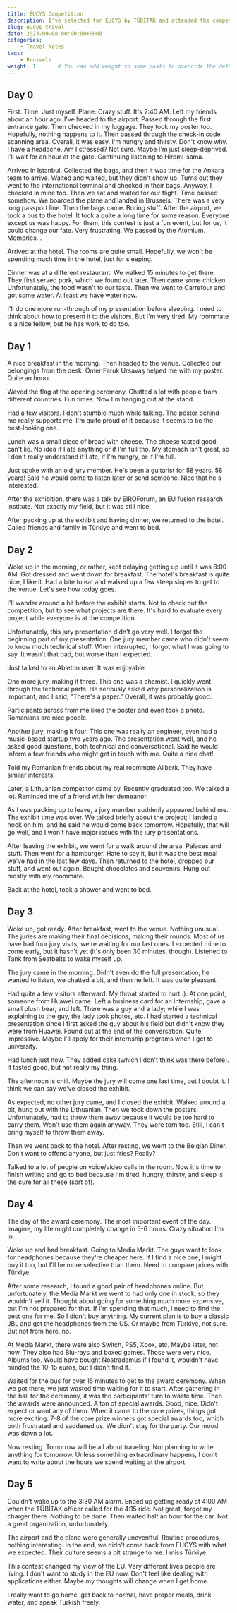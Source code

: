 ```yaml
---
title: EUCYS Competition
description: I've selected for EUCYS by TÜBİTAK and attended the competition which held in Brussels.
slug: eucys_travel
date: 2023-09-08 00:00:00+0000
categories:
    - Travel Notes
tags:
    - Brussels
weight: 1       # You can add weight to some posts to override the default sorting (date descending)
---
```


## Day 0

First. Time. Just myself. Plane. Crazy stuff. It's 2:40 AM. Left my friends about an hour ago. I've headed to the airport. Passed through the first entrance gate. Then checked in my luggage. They took my poster too. Hopefully, nothing happens to it. Then passed through the check-in code scanning area. Overall, it was easy. I'm hungry and thirsty. Don't know why. I have a headache. Am I stressed? Not sure. Maybe I'm just sleep-deprived. I'll wait for an hour at the gate. Continuing listening to Hiromi-sama.

Arrived in Istanbul. Collected the bags, and then it was time for the Ankara team to arrive. Waited and waited, but they didn't show up. Turns out they went to the international terminal and checked in their bags. Anyway, I checked in mine too. Then we sat and waited for our flight. Time passed somehow. We boarded the plane and landed in Brussels. There was a very long passport line. Then the bags came. Boring stuff. After the airport, we took a bus to the hotel. It took a quite a long time for some reason. Everyone except us was happy. For them, this contest is just a fun event, but for us, it could change our fate. Very frustrating. We passed by the Atomium. Memories...

Arrived at the hotel. The rooms are quite small. Hopefully, we won't be spending much time in the hotel, just for sleeping.

Dinner was at a different restaurant. We walked 15 minutes to get there. They first served pork, which we found out later. Then came some chicken. Unfortunately, the food wasn't to our taste. Then we went to Carrefour and got some water. At least we have water now.

I'll do one more run-through of my presentation before sleeping. I need to think about how to present it to the visitors. But I'm very tired. My roommate is a nice fellow, but he has work to do too.

## Day 1

A nice breakfast in the morning. Then headed to the venue. Collected our belongings from the desk. Ömer Faruk Ursavaş helped me with my poster. Quite an honor.

Waved the flag at the opening ceremony. Chatted a lot with people from different countries. Fun times. Now I'm hanging out at the stand.

Had a few visitors. I don't stumble much while talking. The poster behind me really supports me. I'm quite proud of it because it seems to be the best-looking one.

Lunch was a small piece of bread with cheese. The cheese tasted good, can't lie. No idea if I ate anything or if I'm full tho. My stomach isn't great, so I don't really understand if I ate, if I'm hungry, or if I'm full.

Just spoke with an old jury member. He's been a guitarist for 58 years. 58 years! Said he would come to listen later or send someone. Nice that he's interested.

After the exhibition, there was a talk by EIROForum, an EU fusion research institute. Not exactly my field, but it was still nice.

After packing up at the exhibit and having dinner, we returned to the hotel. Called friends and family in Türkiye and went to bed.

## Day 2

Woke up in the morning, or rather, kept delaying getting up until it was 8:00 AM. Got dressed and went down for breakfast. The hotel's breakfast is quite nice, I like it. Had a bite to eat and walked up a few steep slopes to get to the venue. Let's see how today goes.

I'll wander around a bit before the exhibit starts. Not to check out the competition, but to see what projects are there. It's hard to evaluate every project while everyone is at the competition.

Unfortunately, this jury presentation didn't go very well. I forgot the beginning part of my presentation. One jury member came who didn't seem to know much technical stuff. When interrupted, I forgot what I was going to say. It wasn't that bad, but worse than I expected.

Just talked to an Ableton user. It was enjoyable.

One more jury, making it three. This one was a chemist. I quickly went through the technical parts. He seriously asked why personalization is important, and I said, "There's a paper." Overall, it was probably good.

Participants across from me liked the poster and even took a photo. Romanians are nice people.

Another jury, making it four. This one was really an engineer, even had a music-based startup two years ago. The presentation went well, and he asked good questions, both technical and conversational. Said he would inform a few friends who might get in touch with me. Quite a nice chat!

Told my Romanian friends about my real roommate Aliberk. They have similar interests!

Later, a Lithuanian competitor came by. Recently graduated too. We talked a lot. Reminded me of a friend with her demeanor.

As I was packing up to leave, a jury member suddenly appeared behind me. The exhibit time was over. We talked briefly about the project; I landed a hook on him, and he said he would come back tomorrow. Hopefully, that will go well, and I won't have major issues with the jury presentations.

After leaving the exhibit, we went for a walk around the area. Palaces and stuff. Then went for a hamburger. Hate to say it, but it was the best meal we've had in the last few days. Then returned to the hotel, dropped our stuff, and went out again. Bought chocolates and souvenirs. Hung out mostly with my roommate.

Back at the hotel, took a shower and went to bed.

## Day 3

Woke up, got ready. After breakfast, went to the venue. Nothing unusual. The juries are making their final decisions, making their rounds. Most of us have had four jury visits; we're waiting for our last ones. I expected mine to come early, but it hasn't yet (it's only been 30 minutes, though). Listened to Tank from Seatbelts to wake myself up.

The jury came in the morning. Didn't even do the full presentation; he wanted to listen, we chatted a bit, and then he left. It was quite pleasant.

Had quite a few visitors afterward. My throat started to hurt :). At one point, someone from Huawei came. Left a business card for an internship, gave a small plush bear, and left. There was a guy and a lady; while I was explaining to the guy, the lady took photos, etc. I had started a technical presentation since I first asked the guy about his field but didn't know they were from Huawei. Found out at the end of the conversation. Quite impressive. Maybe I'll apply for their internship programs when I get to university.

Had lunch just now. They added cake (which I don't think was there before). It tasted good, but not really my thing.

The afternoon is chill. Maybe the jury will come one last time, but I doubt it. I think we can say we've closed the exhibit.

As expected, no other jury came, and I closed the exhibit. Walked around a bit, hung out with the Lithuanian. Then we took down the posters. Unfortunately, had to throw them away because it would be too hard to carry them. Won't use them again anyway. They were torn too. Still, I can't bring myself to throw them away.

Then we went back to the hotel. After resting, we went to the Belgian Diner. Don't want to offend anyone, but just fries? Really?

Talked to a lot of people on voice/video calls in the room. Now it's time to finish writing and go to bed because I'm tired, hungry, thirsty, and sleep is the cure for all these (sort of).

## Day 4

The day of the award ceremony. The most important event of the day. Imagine, my life might completely change in 5-6 hours. Crazy situation I'm in.

Woke up and had breakfast. Going to Media Markt. The guys want to look for headphones because they're cheaper here. If I find a nice one, I might buy it too, but I'll be more selective than them. Need to compare prices with Türkiye.

After some research, I found a good pair of headphones online. But unfortunately, the Media Markt we went to had only one in stock, so they wouldn't sell it. Thought about going for something much more expensive, but I'm not prepared for that. If I'm spending that much, I need to find the best one for me. So I didn't buy anything. My current plan is to buy a classic JBL and get the headphones from the US. Or maybe from Türkiye, not sure. But not from here, no.

At Media Markt, there were also Switch, PS5, Xbox, etc. Maybe later, not now. They also had Blu-rays and boxed games. Those were very nice. Albums too. Would have bought Nostradamus if I found it, wouldn't have minded the 10-15 euros, but I didn't find it.

Waited for the bus for over 15 minutes to get to the award ceremony. When we got there, we just wasted time waiting for it to start. After gathering in the hall for the ceremony, it was the participants' turn to waste time. Then the awards were announced. A ton of special awards. Good, nice. Didn't expect or want any of them. When it came to the core prizes, things got more exciting. 7-8 of the core prize winners got special awards too, which both frustrated and saddened us. We didn't stay for the party. Our mood was down a lot.

Now resting. Tomorrow will be all about traveling. Not planning to write anything for tomorrow. Unless something extraordinary happens, I don't want to write about the hours we spend waiting at the airport.

## Day 5

Couldn't wake up to the 3:30 AM alarm. Ended up getting ready at 4:00 AM when the TÜBİTAK officer called for the 4:15 ride. Not great, forgot my charger there. Nothing to be done. Then waited half an hour for the car. Not a great organization, unfortunately.

The airport and the plane were generally uneventful. Routine procedures, nothing interesting. In the end, we didn't come back from EUCYS with what we expected. Their culture seems a bit strange to me. I miss Türkiye.

This contest changed my view of the EU. Very different lives people are living. I don't want to study in the EU now. Don't feel like dealing with applications either. Maybe my thoughts will change when I get home.

I really want to go home, get back to normal, have proper meals, drink water, and speak Turkish freely.

